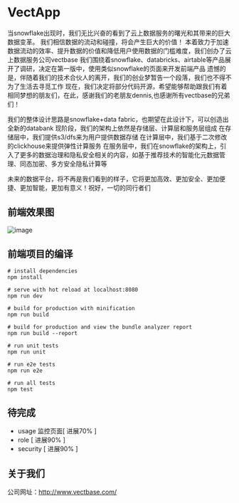 # VectApp

当snowflake出现时，我们无比兴奋的看到了云上数据服务的曙光和其带来的巨大数据变革。
我们相信数据的流动和碰撞，将会产生巨大的价值！ 本着致力于加速数据流动的效率、提升数据的价值和降低用户使用数据的门槛难度，我们创办了云上数据服务公司vectbase
我们围绕着snowflake、databricks、airtable等产品展开了调研，决定在第一版中，使用类似snowflake的页面来开发前端产品
遗憾的是，伴随着我们的技术合伙人的离开，我们的创业梦暂告一个段落，我们也不得不为了生活去寻觅工作
现在，我们决定将部分代码开源，希望能够帮助跟我们有着相同梦想的朋友们，在此，感谢我们的老朋友dennis,也感谢所有vectbase的兄弟们！

我们的整体设计思路是snowflake+data fabric，也期望在此设计下，可以创造出全新的databank 
现阶段，我们的架构上依然是存储层、计算层和服务层组成
在存储层中，我们提供s3/dfs来为用户提供数据存储
在计算层中，我们基于二次修改的clickhouse来提供弹性计算服务
在服务层中，我们在snowflake的架构上，引入了更多的数据治理和隐私安全相关的内容，如基于推荐技术的智能化元数据管理、同态加密、多方安全隐私计算等

未来的数据平台，将不再是我们看到的样子，它将更加高效、更加安全、更加便捷、更加智能，更加有意义！祝好，一切的同行者们

## 前端效果图

![image](https://github.com/vectbase/vectapp/blob/master/doc/img/vectapp-login.png)


## 前端项目的编译

```
# install dependencies
npm install

# serve with hot reload at localhost:8080
npm run dev

# build for production with minification
npm run build

# build for production and view the bundle analyzer report
npm run build --report

# run unit tests
npm run unit

# run e2e tests
npm run e2e

# run all tests
npm test
```

## 待完成

- usage 监控页面[ 进展70% ]
- role [ 进展90% ]
- security [ 进展90% ]

## 关于我们

公司网址：http://www.vectbase.com/

